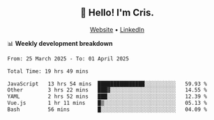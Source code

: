 
<h2 align="center">👋 Hello! I'm Cris.</h2>
<p align="center">
  <a href="https://www.criscunas.dev">Website</a> •
  <a href="https://www.linkedin.com/in/cristophercunas/">LinkedIn</a> 
</p>


📊 **Weekly development breakdown**
<!--START_SECTION:waka-->

```txt
From: 25 March 2025 - To: 01 April 2025

Total Time: 19 hrs 49 mins

JavaScript   13 hrs 54 mins  ███████████████░░░░░░░░░░   59.93 %
Other        3 hrs 22 mins   ███▓░░░░░░░░░░░░░░░░░░░░░   14.55 %
YAML         2 hrs 52 mins   ███░░░░░░░░░░░░░░░░░░░░░░   12.39 %
Vue.js       1 hr 11 mins    █▒░░░░░░░░░░░░░░░░░░░░░░░   05.13 %
Bash         56 mins         █░░░░░░░░░░░░░░░░░░░░░░░░   04.09 %
```

<!--END_SECTION:waka-->
